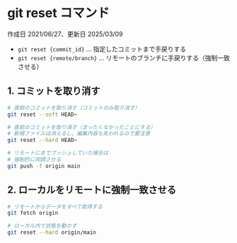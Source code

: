 # git reset コマンド

作成日 2021/06/27、更新日 2025/03/09

- `git reset {commit_id}` ... 指定したコミットまで手戻りする
- `git reset {remote/branch}` ... リモートのブランチに手戻りする（強制一致させる）

## 1. コミットを取り消す

```bash
# 直前のコミットを取り消す（コミットのみ取り消す）
git reset --soft HEAD~

# 直前のコミットを取り消す（まったくなかったことにする）
# 新規ファイルは消えるし、編集内容も失われるので要注意
git reset --hard HEAD~

# リモートにまでプッシュしていた場合は
# 強制的に同調させる
git push -f origin main
```

## 2. ローカルをリモートに強制一致させる

```bash
# リモートからデータをすべて取得する
git fetch origin

# ローカル内で状態を動かす
git reset --hard origin/main
```

